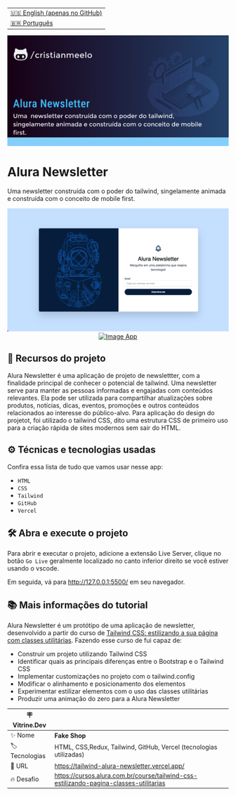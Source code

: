 <table align="right">
  <tr>
    <td>
      <a href="README-EN.md">🇺🇸 English (apenas no GitHub)</a>
    </td>
  </tr>
  <tr>
    <td>
      <a href="README.md">🇧🇷 Português</a>
    </td>
  </tr>
</table>

![](https://github.com/cristianmeelo/tailwind-alura-newsletter/blob/main/thumbnail.png?raw=true#vitrinedev)

# Alura Newsletter

Uma  newsletter construída com o poder do tailwind, singelamente animada e construída com o conceito de mobile first.

<img src="screencapture.png" alt="Image App" >
<div align="center">
<a href="https://tailwind-alura-newsletter.vercel.app/">
  <img src="https://img.shields.io/badge/-confira%20aqui-lightgrey" alt="Image App" >
</a>
</div>

## 🔨 Recursos do projeto

Alura Newsletter é uma aplicação de projeto de newslettter, com a finalidade principal de conhecer o potencial de tailwind. Uma newsletter serve para manter as pessoas informadas e engajadas com conteúdos relevantes. Ela pode ser utilizada para compartilhar atualizações sobre produtos, notícias, dicas, eventos, promoções e outros conteúdos relacionados ao interesse do público-alvo. Para aplicação do design do projetot, foi utilizado o tailwind CSS, dito uma estrutura CSS de primeiro uso para a criação rápida de sites modernos sem sair do HTML.

## ⚙️ Técnicas e tecnologias usadas

Confira essa lista de tudo que vamos usar nesse app:

- `HTML`
- `CSS`
- `Tailwind`
- `GitHub`
- `Vercel`

## 🛠️ Abra e execute o projeto

Para abrir e executar o projeto, adicione a extensão Live Server, clique no botão `Go Live` geralmente localizado no canto inferior direito se você estiver usando o vscode.

Em seguida, vá para http://127.0.0.1:5500/ em seu navegador.

## 📚 Mais informações do tutorial

Alura Newsletter é um protótipo de uma aplicação de newsletter, desenvolvido a partir do curso de [Tailwind CSS: estilizando a sua página com classes utilitárias](https://cursos.alura.com.br/course/tailwind-css-estilizando-pagina-classes-utilitarias). Fazendo esse curso de fui capaz de:

- Construir um projeto utilizando Tailwind CSS
- Identificar quais as principais diferenças entre o Bootstrap e o Tailwind CSS
- Implementar customizações no projeto com o tailwind.config
- Modificar o alinhamento e posicionamento dos elementos
- Experimentar estilizar elementos com o uso das classes utilitárias
- Produzir uma animação do zero para a Alura Newsletter

| :placard: Vitrine.Dev |                                                                             |
| --------------------- | --------------------------------------------------------------------------- |
| :sparkles: Nome       | **Fake Shop**                                                               |
| :label: Tecnologias   | HTML, CSS,Redux, Tailwind, GitHub, Vercel (tecnologias utilizadas) |
| :rocket: URL          | https://tailwind-alura-newsletter.vercel.app/           |
| :fire: Desafio        | https://cursos.alura.com.br/course/tailwind-css-estilizando-pagina-classes-utilitarias         |
